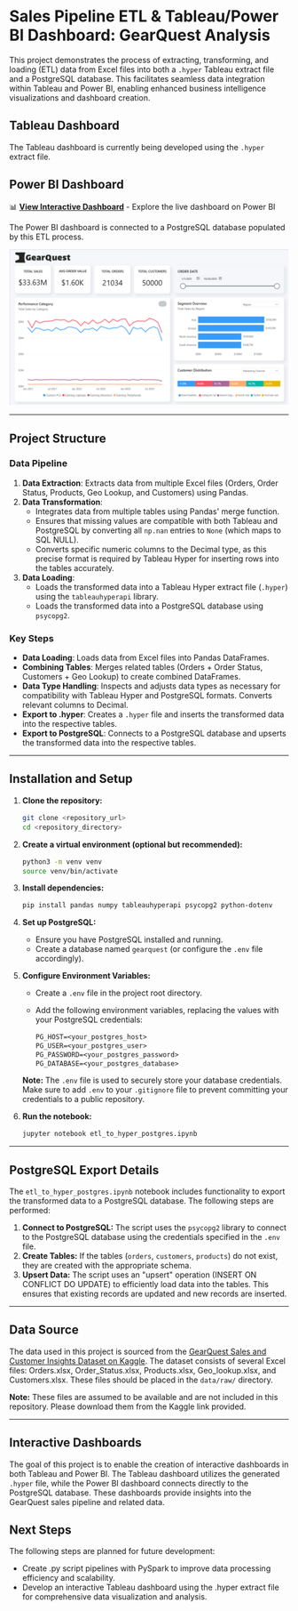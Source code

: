 # Sales Pipeline ETL & Tableau/Power BI Dashboard: GearQuest Analysis

This project demonstrates the process of extracting, transforming, and loading (ETL) data from Excel files into both a `.hyper` Tableau extract file and a PostgreSQL database. This facilitates seamless data integration within Tableau and Power BI, enabling enhanced business intelligence visualizations and dashboard creation.

## Tableau Dashboard

The Tableau dashboard is currently being developed using the `.hyper` extract file.

## Power BI Dashboard

📊 **[View Interactive Dashboard](https://app.powerbi.com/view?r=eyJrIjoiNmYyZjMyNWMtYmE1OS00MjRlLWIxMzAtZjJlMmU4ZWQ4NmFhIiwidCI6IjVkNGNmODgzLTJlMzQtNGZlNi04ZDExLWE0ZWE5NTk0ZTQ0YyIsImMiOjF9)** - Explore the live dashboard on Power BI

The Power BI dashboard is connected to a PostgreSQL database populated by this ETL process.

![GearQuest Sales Dashboard](dashboard.png)

---

## Project Structure

### **Data Pipeline**

1.  **Data Extraction**: Extracts data from multiple Excel files (Orders, Order Status, Products, Geo Lookup, and Customers) using Pandas.
2.  **Data Transformation**:
    -   Integrates data from multiple tables using Pandas' merge function.
    -   Ensures that missing values are compatible with both Tableau and PostgreSQL by converting all `np.nan` entries to `None` (which maps to SQL NULL).
    -   Converts specific numeric columns to the Decimal type, as this precise format is required by Tableau Hyper for inserting rows into the tables accurately.
3.  **Data Loading**:
    -   Loads the transformed data into a Tableau Hyper extract file (`.hyper`) using the `tableauhyperapi` library.
    -   Loads the transformed data into a PostgreSQL database using `psycopg2`.

### **Key Steps**

-   **Data Loading**: Loads data from Excel files into Pandas DataFrames.
-   **Combining Tables**: Merges related tables (Orders + Order Status, Customers + Geo Lookup) to create combined DataFrames.
-   **Data Type Handling**: Inspects and adjusts data types as necessary for compatibility with Tableau Hyper and PostgreSQL formats. Converts relevant columns to Decimal.
-   **Export to .hyper**: Creates a `.hyper` file and inserts the transformed data into the respective tables.
-   **Export to PostgreSQL**: Connects to a PostgreSQL database and upserts the transformed data into the respective tables.

---

## Installation and Setup

1.  **Clone the repository:**

    ```bash
    git clone <repository_url>
    cd <repository_directory>
    ```

2.  **Create a virtual environment (optional but recommended):**

    ```bash
    python3 -m venv venv
    source venv/bin/activate
    ```

3.  **Install dependencies:**

    ```bash
    pip install pandas numpy tableauhyperapi psycopg2 python-dotenv
    ```

4.  **Set up PostgreSQL:**

    -   Ensure you have PostgreSQL installed and running.
    -   Create a database named `gearquest` (or configure the `.env` file accordingly).

5.  **Configure Environment Variables:**

    -   Create a `.env` file in the project root directory.
    -   Add the following environment variables, replacing the values with your PostgreSQL credentials:

        ```
        PG_HOST=<your_postgres_host>
        PG_USER=<your_postgres_user>
        PG_PASSWORD=<your_postgres_password>
        PG_DATABASE=<your_postgres_database>
        ```

    **Note:**  The `.env` file is used to securely store your database credentials.  Make sure to add `.env` to your `.gitignore` file to prevent committing your credentials to a public repository.

6.  **Run the notebook:**

    ```bash
    jupyter notebook etl_to_hyper_postgres.ipynb
    ```

---

## PostgreSQL Export Details

The `etl_to_hyper_postgres.ipynb` notebook includes functionality to export the transformed data to a PostgreSQL database.  The following steps are performed:

1.  **Connect to PostgreSQL:**  The script uses the `psycopg2` library to connect to the PostgreSQL database using the credentials specified in the `.env` file.
2.  **Create Tables:**  If the tables (`orders`, `customers`, `products`) do not exist, they are created with the appropriate schema.
3.  **Upsert Data:**  The script uses an "upsert" operation (INSERT ON CONFLICT DO UPDATE) to efficiently load data into the tables.  This ensures that existing records are updated and new records are inserted.

---

## Data Source

The data used in this project is sourced from the [GearQuest Sales and Customer Insights Dataset on Kaggle](https://www.kaggle.com/datasets/dipunmohapatra/gearquest-sales-and-customer-insights-dataset). The dataset consists of several Excel files: Orders.xlsx, Order\_Status.xlsx, Products.xlsx, Geo\_lookup.xlsx, and Customers.xlsx. These files should be placed in the `data/raw/` directory.

**Note:** These files are assumed to be available and are not included in this repository. Please download them from the Kaggle link provided.

---

## Interactive Dashboards

The goal of this project is to enable the creation of interactive dashboards in both Tableau and Power BI. The Tableau dashboard utilizes the generated `.hyper` file, while the Power BI dashboard connects directly to the PostgreSQL database. These dashboards provide insights into the GearQuest sales pipeline and related data.

## Next Steps
The following steps are planned for future development:

- Create .py script pipelines with PySpark to improve data processing efficiency and scalability.
- Develop an interactive Tableau dashboard using the .hyper extract file for comprehensive data visualization and analysis.